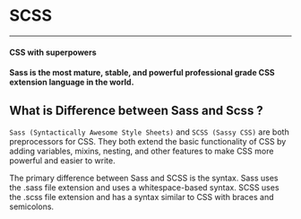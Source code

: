 # SCSS
_______________
#### CSS with superpowers
#### Sass is the most mature, stable, and powerful professional grade CSS extension language in the world.

## What is Difference between Sass and Scss ?
   `Sass (Syntactically Awesome Style Sheets)`  and  `SCSS (Sassy CSS)` are both preprocessors
for CSS.  They both extend the basic functionality of CSS by adding variables, mixins, nesting, and other features to make CSS more powerful and easier to write.

The primary difference between Sass and SCSS is the syntax. Sass uses the .sass file extension and uses a whitespace-based syntax. SCSS uses the .scss file extension and has a syntax similar to CSS with braces and semicolons.